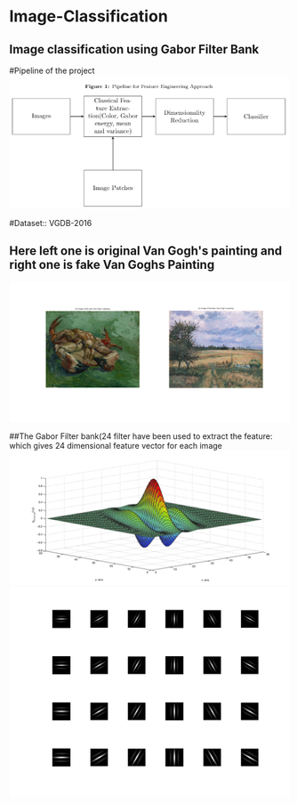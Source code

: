# Image-Classification
Image classification  using Gabor Filter Bank
---
#Pipeline of the project
![](images/pipeline_for_fe.PNG)

#Dataset:: VGDB-2016

## Here left one is original Van Gogh's painting and right one is fake Van Goghs Painting
![](images/untitled.png)

##The Gabor Filter bank(24 filter have been used to extract the feature: which gives 24 dimensional feature vector for each image
![](images/2dgaborfinal3.png)
![](images/Gabor%20Filter%20Bank.png)

